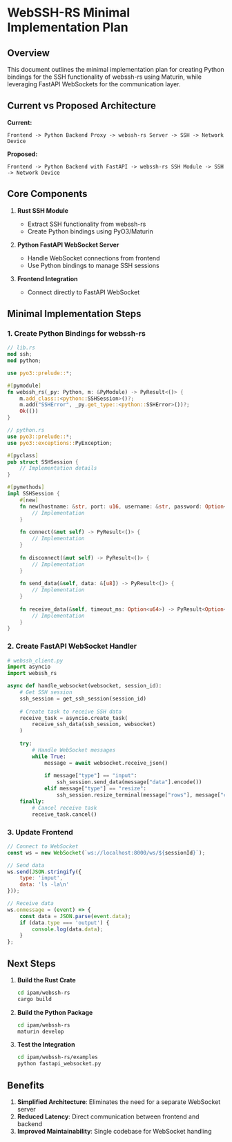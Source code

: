 # WebSSH-RS Minimal Implementation Plan

## Overview

This document outlines the minimal implementation plan for creating Python bindings for the SSH functionality of webssh-rs using Maturin, while leveraging FastAPI WebSockets for the communication layer.

## Current vs Proposed Architecture

**Current:**
```
Frontend -> Python Backend Proxy -> webssh-rs Server -> SSH -> Network Device
```

**Proposed:**
```
Frontend -> Python Backend with FastAPI -> webssh-rs SSH Module -> SSH -> Network Device
```

## Core Components

1. **Rust SSH Module**
   - Extract SSH functionality from webssh-rs
   - Create Python bindings using PyO3/Maturin

2. **Python FastAPI WebSocket Server**
   - Handle WebSocket connections from frontend
   - Use Python bindings to manage SSH sessions

3. **Frontend Integration**
   - Connect directly to FastAPI WebSocket

## Minimal Implementation Steps

### 1. Create Python Bindings for webssh-rs

```rust
// lib.rs
mod ssh;
mod python;

use pyo3::prelude::*;

#[pymodule]
fn webssh_rs(_py: Python, m: &PyModule) -> PyResult<()> {
    m.add_class::<python::SSHSession>()?;
    m.add("SSHError", _py.get_type::<python::SSHError>())?;
    Ok(())
}
```

```rust
// python.rs
use pyo3::prelude::*;
use pyo3::exceptions::PyException;

#[pyclass]
pub struct SSHSession {
    // Implementation details
}

#[pymethods]
impl SSHSession {
    #[new]
    fn new(hostname: &str, port: u16, username: &str, password: Option<&str>) -> PyResult<Self> {
        // Implementation
    }
    
    fn connect(&mut self) -> PyResult<()> {
        // Implementation
    }
    
    fn disconnect(&mut self) -> PyResult<()> {
        // Implementation
    }
    
    fn send_data(&self, data: &[u8]) -> PyResult<()> {
        // Implementation
    }
    
    fn receive_data(&self, timeout_ms: Option<u64>) -> PyResult<Option<Vec<u8>>> {
        // Implementation
    }
}
```

### 2. Create FastAPI WebSocket Handler

```python
# webssh_client.py
import asyncio
import webssh_rs

async def handle_websocket(websocket, session_id):
    # Get SSH session
    ssh_session = get_ssh_session(session_id)
    
    # Create task to receive SSH data
    receive_task = asyncio.create_task(
        receive_ssh_data(ssh_session, websocket)
    )
    
    try:
        # Handle WebSocket messages
        while True:
            message = await websocket.receive_json()
            
            if message["type"] == "input":
                ssh_session.send_data(message["data"].encode())
            elif message["type"] == "resize":
                ssh_session.resize_terminal(message["rows"], message["cols"])
    finally:
        # Cancel receive task
        receive_task.cancel()
```

### 3. Update Frontend

```javascript
// Connect to WebSocket
const ws = new WebSocket(`ws://localhost:8000/ws/${sessionId}`);

// Send data
ws.send(JSON.stringify({
    type: 'input',
    data: 'ls -la\n'
}));

// Receive data
ws.onmessage = (event) => {
    const data = JSON.parse(event.data);
    if (data.type === 'output') {
        console.log(data.data);
    }
};
```

## Next Steps

1. **Build the Rust Crate**
   ```bash
   cd ipam/webssh-rs
   cargo build
   ```

2. **Build the Python Package**
   ```bash
   cd ipam/webssh-rs
   maturin develop
   ```

3. **Test the Integration**
   ```bash
   cd ipam/webssh-rs/examples
   python fastapi_websocket.py
   ```

## Benefits

1. **Simplified Architecture**: Eliminates the need for a separate WebSocket server
2. **Reduced Latency**: Direct communication between frontend and backend
3. **Improved Maintainability**: Single codebase for WebSocket handling